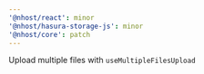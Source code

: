 ```yaml
---
'@nhost/react': minor
'@nhost/hasura-storage-js': minor
'@nhost/core': patch
---
```


Upload multiple files with `useMultipleFilesUpload`
